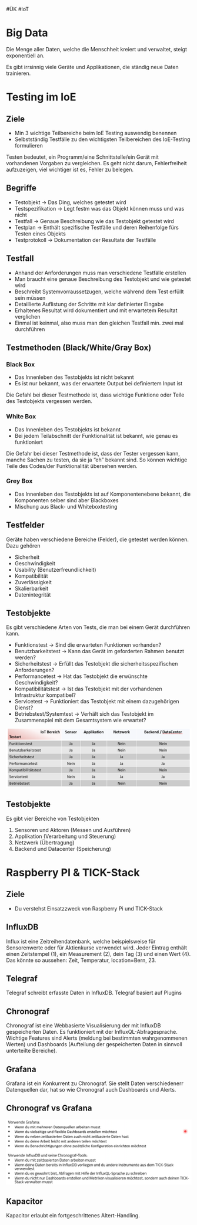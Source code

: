 #ÜK
#IoT

# Big Data

Die Menge aller Daten, welche die Menschheit kreiert und verwaltet, steigt exponentiell an. 

Es gibt irrsinnig viele Geräte und Applikationen, die ständig neue Daten trainieren.

# Testing im IoE

## Ziele

- Min 3 wichtige Teilbereiche beim IoE Testing auswendig benennen
- Selbstständig Testfälle zu den wichtigsten Teilbereichen des IoE-Testing formulieren

Testen bedeutet, ein Programm/eine Schnittstelle/ein Gerät mit vorhandenen Vorgaben zu vergleichen. Es geht nicht darum, Fehlerfreiheit aufzuzeigen, viel wichtiger ist es, Fehler zu belegen.

## Begriffe

- Testobjekt → Das Ding, welches getestet wird
- Testspezifikation → Legt festm was das Objekt können muss und was nicht
- Testfall → Genaue Beschreibung wie das Testobjekt getestet wird
- Testplan → Enthält spezifische Testfälle und deren Reihenfolge fürs Testen eines Objekts
- Testprotokoll → Dokumentation der Resultate der Testfälle

## Testfall

- Anhand der Anforderungen muss man verschiedene Testfälle erstellen
- Man braucht eine genaue Beschreibung des Testobjekt und wie getestet wird
- Beschreibt Systemvorraussetzugen, welche während dem Test erfüllt sein müssen
- Detaillierte Auflistung der Schritte mit klar definierter Eingabe
- Erhaltenes Resultat wird dokumentiert und mit erwartetem Resultat verglichen
- Einmal ist keinmal, also muss man den gleichen Testfall min. zwei mal durchführen

## Testmethoden (Black/White/Gray Box)

### Black Box

- Das Innenleben des Testobjekts ist nicht bekannt
- Es ist nur bekannt, was der erwartete Output bei definiertem Input ist

Die Gefahl bei dieser Testmethode ist, dass wichtige Funktione oder Teile des Testobjekts vergessen werden.

### White Box

- Das Innenleben des Testobjekts ist bekannt
- Bei jedem Teilabschnitt der Funktionalität ist bekannt, wie genau es funktioniert

Die Gefahr bei dieser Testmethode ist, dass der Tester vergessen kann, manche Sachen zu testen, da sie ja “eh” bekannt sind. So können wichtige Teile des Codes/der Funktionalität übersehen werden.

### Grey Box

- Das Innenleben des Testobjekts ist auf Komponentenebene bekannt, die Komponenten selber sind aber Blackboxes
- Mischung aus Black- und Whiteboxtesting

## Testfelder

Geräte haben verschiedene Bereiche (Felder), die getestet werden können. Dazu gehören

- Sicherheit
- Geschwindigkeit
- Usability (Benutzerfreundlichkeit)
- Kompatibilität
- Zuverlässigkeit
- Skalierbarkeit
- Datenintegrität

## Testobjekte

Es gibt verschiedene Arten von Tests, die man bei einem Gerät durchführen kann.

- Funktionstest → Sind die erwarteten Funktionen vorhanden?
- Benutzbarkeitstest → Kann das Gerät im geforderten Rahmen benutzt werden?
- Sicherheitstest → Erfüllt das Testobjekt die sicherheitsspezifischen Anforderungen?
- Performancetest → Hat das Testobjekt die erwünschte Geschwindigkeit?
- Kompatibilitätstest → Ist das Testobjekt mit der vorhandenen Infrastruktur kompatibel?
- Servicetest → Funktioniert das Testobjekt mit einem dazugehörigen Dienst?
- Betriebstest/Systemtest → Verhält sich das Testobjekt im Zusammenspiel mit dem Gesamtsystem wie erwartet?

![Untitled](ÜK/ÜK%20-%20IoT/Fotos%20&%20PDFs/Untitled.png)

## Testobjekte

Es gibt vier Bereiche von Testobjekten

1. Sensoren und Aktoren (Messen und Ausführen)
2. Applikation (Verarbeitung und Steuerung)
3. Netzwerk (Übertragung)
4. Backend und Datacenter (Speicherung)

# Raspberry PI & TICK-Stack

## Ziele

- Du verstehst Einsatzzweck von Raspberry Pi und TICK-Stack

## InfluxDB

Influx ist eine Zeitreihendatenbank, welche beispielsweise für Sensorenwerte oder für Aktienkurse verwendet wird. Jeder Eintrag enthält einen Zeitstempel (1), ein Measurement (2), dein Tag (3) und einen Wert (4). Das könnte so aussehen: Zeit, Temperatur, location=Bern, 23.

## Telegraf

Telegraf schreibt erfasste Daten in InfluxDB. Telegraf basiert auf Plugins

## Chronograf

Chronograf ist eine Webbasierte Visualisierung der mit InfluxDB gespeicherten Daten. Es funktioniert mit der InfluxQL-Abfragesprache. Wichtige Features sind Alerts (meldung bei bestimmten wahrgenommenen Werten) und Dashboards (Aufteilung der gespeicherten Daten in sinnvoll unterteilte Bereiche). 

## Grafana

Grafana ist ein Konkurrent zu Chronograf. Sie stellt Daten verschiedenerr Datenquellen dar, hat so wie Chronograf auch Dashboards und Alerts. 

## Chronograf vs Grafana

![Untitled](ÜK/ÜK%20-%20IoT/Fotos%20&%20PDFs/Untitled%201.png)

## Kapacitor

Kapacitor erlaubt ein fortgeschrittenes Altert-Handling.